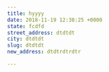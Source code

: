 ```yaml
---
title: hyyyy
date: 2018-11-19 12:38:25 +0000
state: fcdfd
street_address: dtdtdt
city: dtdtdt
slug: dtdtdt
new_address: dtdtrdtrdtr

---
```


